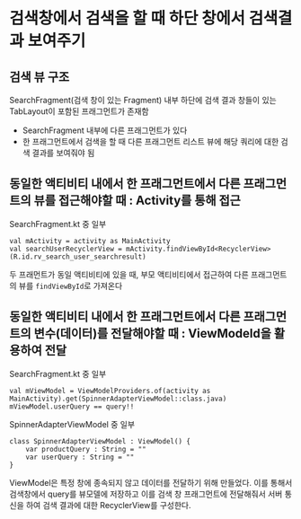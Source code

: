 # 검색창에서 검색을 할 때 하단 창에서 검색결과 보여주기
## 검색 뷰 구조
SearchFragment(검색 창이 있는 Fragment) 내부 하단에 검색 결과 창들이 있는 TabLayout이 포함된 프래그먼트가 존재함
+ SearchFragment 내부에 다른 프래그먼트가 있다
+ 한 프래그먼트에서 검색을 할 때 다른 프래그먼트 리스트 뷰에 해당 쿼리에 대한 검색 결과를 보여줘야 됨

## 동일한 액티비티 내에서 한 프래그먼트에서 다른 프래그먼트의 뷰를 접근해야할 때 : Activity를 통해 접근
SearchFragment.kt 중 일부
```
val mActivity = activity as MainActivity
val searchUserRecyclerView = mActivity.findViewById<RecyclerView>(R.id.rv_search_user_searchresult)                            
```
두 프래먼트가 동일 액티비티에 있을 때, 부모 액티비티에서 접근하여 다른 프래그먼트의 뷰를 ```findViewById```로 가져온다

## 동일한 액티비티 내에서 한 프래그먼트에서 다른 프래그먼트의 변수(데이터)를 전달해야할 때 : ViewModeld을 활용하여 전달
SearchFragment.kt 중 일부
```
val mViewModel = ViewModelProviders.of(activity as MainActivity).get(SpinnerAdapterViewModel::class.java)
mViewModel.userQuery == query!!                            
```
SpinnerAdapterViewModel 중 일부
```
class SpinnerAdapterViewModel : ViewModel() {
    var productQuery : String = ""
    var userQuery : String = ""
}
```
ViewModel은 특정 창에 종속되지 않고 데이터를 전달하기 위해 만들었다. 이를 통해서 검색창에서 query를 뷰모델에 저장하고
이를 검색 창 프래그먼트에 전달해줘서 서버 통신을 하여 검색 결과에 대한 RecyclerView를 구성한다.
